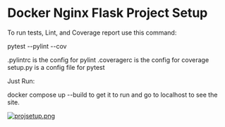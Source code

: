 # Docker Nginx Flask Project Setup

To run tests, Lint, and Coverage report use this command:

pytest  --pylint --cov

.pylintrc is the config for pylint
.coveragerc is the config for coverage
setup.py is a config file for pytest

Just Run:

docker compose up --build to get it to run and go to localhost to see the site.

[![projsetup.png](https://i.postimg.cc/66j8fgSy/projsetup.png)](https://postimg.cc/K4TcZqm2)